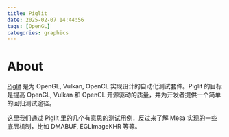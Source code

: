 ```yaml
---
title: Piglit
date: 2025-02-07 14:44:56
tags: [OpenGL]
categories: graphics
---
```


# About

[Piglit](https://gitlab.freedesktop.org/mesa/piglit) 是为 OpenGL, Vulkan, OpenCL 实现设计的自动化测试套件。Piglit 的目标是提高 OpenGL, Vulkan 和 OpenCL 开源驱动的质量，并为开发者提供一个简单的回归测试途径。

这里我们通过 Piglit 里的几个有意思的测试用例，反过来了解 Mesa 实现的一些底层机制，比如 DMABUF, EGLImageKHR 等等。

<!--more-->
